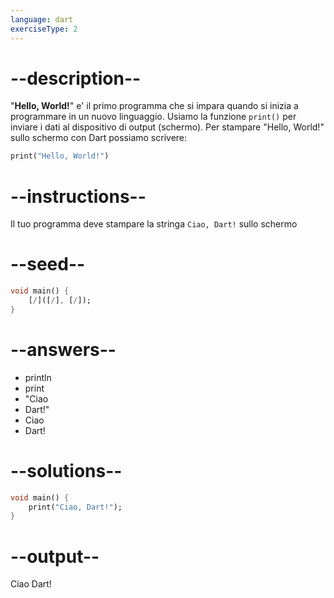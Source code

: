 ```yaml
---
language: dart
exerciseType: 2
---
```


# --description--

"__Hello, World!__" e' il primo programma che si impara quando si inizia a programmare in un nuovo linguaggio.
Usiamo la funzione `print()` per inviare i dati al dispositivo di output (schermo).
Per stampare "Hello, World!" sullo schermo con Dart possiamo scrivere:
```dart
print("Hello, World!")
```

# --instructions--

Il tuo programma deve stampare la stringa `Ciao, Dart!` sullo schermo

# --seed--

```dart
void main() {
    [/]([/], [/]);
}
```

# --answers--

- println
- print
- "Ciao
- Dart!"
- Ciao
- Dart!

# --solutions--

```dart
void main() {
    print("Ciao, Dart!");
}
```

# --output--

Ciao Dart!
